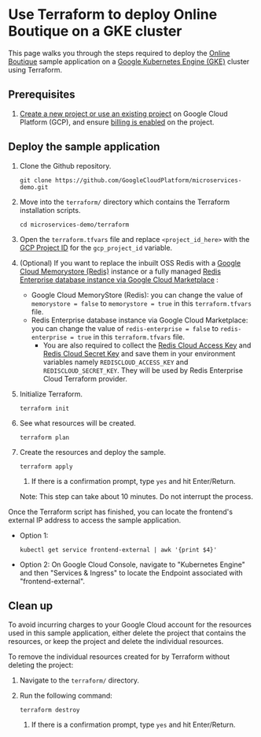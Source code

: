 <!-- Copyright 2022 Google LLC

Licensed under the Apache License, Version 2.0 (the "License");
you may not use this file except in compliance with the License.
You may obtain a copy of the License at

http://www.apache.org/licenses/LICENSE-2.0

Unless required by applicable law or agreed to in writing, software
distributed under the License is distributed on an "AS IS" BASIS,
WITHOUT WARRANTIES OR CONDITIONS OF ANY KIND, either express or implied.
See the License for the specific language governing permissions and
limitations under the License. -->

# Use Terraform to deploy Online Boutique on a GKE cluster

This page walks you through the steps required to deploy the [Online Boutique](https://github.com/GoogleCloudPlatform/microservices-demo) sample application on a [Google Kubernetes Engine (GKE)](https://cloud.google.com/kubernetes-engine) cluster using Terraform.

## Prerequisites

1. [Create a new project or use an existing project](https://cloud.google.com/resource-manager/docs/creating-managing-projects#console) on Google Cloud Platform (GCP), and ensure [billing is enabled](https://cloud.google.com/billing/docs/how-to/verify-billing-enabled) on the project.

## Deploy the sample application

1. Clone the Github repository.
    ```
    git clone https://github.com/GoogleCloudPlatform/microservices-demo.git
    ```

1. Move into the `terraform/` directory which contains the Terraform installation scripts.
    ```
    cd microservices-demo/terraform
    ```

1. Open the `terraform.tfvars` file and replace `<project_id_here>` with the [GCP Project ID](https://cloud.google.com/resource-manager/docs/creating-managing-projects?hl=en#identifying_projects) for the `gcp_project_id` variable.

1. (Optional) If you want to replace the inbuilt OSS Redis with a [Google Cloud Memorystore (Redis)](https://cloud.google.com/memorystore) instance or a fully managed [Redis Enterprise database instance via Google Cloud Marketplace](https://console.cloud.google.com/marketplace/product/redis-marketplace-isaas/redis-enterprise-cloud-flexible-plan) : 
   * Google Cloud MemoryStore (Redis): you can change the value of `memorystore = false` to `memorystore = true` in this `terraform.tfvars` file.
   * Redis Enterprise database instance via Google Cloud Marketplace: you can change the value of `redis-enterprise = false` to `redis-enterprise = true` in this `terraform.tfvars` file.
     * You are also required to collect the [Redis Cloud Access Key](https://docs.redis.com/latest/rc/api/get-started/enable-the-api/) and [Redis Cloud Secret Key](https://docs.redis.com/latest/rc/api/get-started/manage-api-keys/#secret) and save them in your environment variables namely `REDISCLOUD_ACCESS_KEY` and `REDISCLOUD_SECRET_KEY`. They will be used by Redis Enterprise Cloud Terraform provider.

1. Initialize Terraform.
    ```
    terraform init
    ```

1. See what resources will be created.
    ```
    terraform plan
    ```

1. Create the resources and deploy the sample.
    ```
    terraform apply
    ```

    1. If there is a confirmation prompt, type `yes` and hit Enter/Return.

    Note: This step can take about 10 minutes. Do not interrupt the process.

Once the Terraform script has finished, you can locate the frontend's external IP address to access the sample application.

- Option 1:
    ```
    kubectl get service frontend-external | awk '{print $4}'
    ```

- Option 2: On Google Cloud Console, navigate to "Kubernetes Engine" and then "Services & Ingress" to locate the Endpoint associated with "frontend-external".

## Clean up

To avoid incurring charges to your Google Cloud account for the resources used in this sample application, either delete the project that contains the resources, or keep the project and delete the individual resources.

To remove the individual resources created for by Terraform without deleting the project:

1. Navigate to the `terraform/` directory.

1. Run the following command:
    ```
    terraform destroy
    ```

    1. If there is a confirmation prompt, type `yes` and hit Enter/Return.
